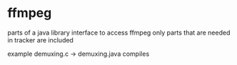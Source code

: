 ffmpeg
======

parts of a java library interface to access ffmpeg
only parts that are needed in tracker are 
included

example demuxing.c -> demuxing.java compiles
